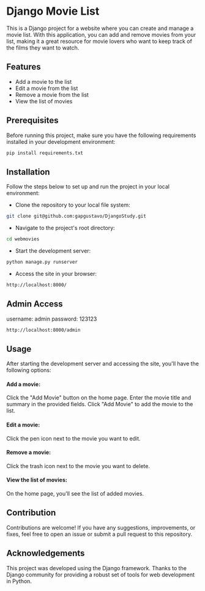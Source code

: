 # Django Movie List

This is a Django project for a website where you can create and manage a movie list. With this application, you can add and remove movies from your list, making it a great resource for movie lovers who want to keep track of the films they want to watch.

## Features
- Add a movie to the list
- Edit a movie from the list
- Remove a movie from the list
- View the list of movies

## Prerequisites

Before running this project, make sure you have the following requirements installed in your development environment:

```bash
pip install requirements.txt
```

## Installation
Follow the steps below to set up and run the project in your local environment:

- Clone the repository to your local file system:
```bash
git clone git@github.com:gapgustavo/DjangoStudy.git
```

- Navigate to the project's root directory:
```bash
cd webmovies
```

- Start the development server:
```bash
python manage.py runserver
```

- Access the site in your browser:
```bash
http://localhost:8000/
```

## Admin Access
username: admin
password: 123123

```bash
http://localhost:8000/admin
```
## Usage
After starting the development server and accessing the site, you'll have the following options:

#### Add a movie:

Click the "Add Movie" button on the home page.
Enter the movie title and summary in the provided fields.
Click "Add Movie" to add the movie to the list.

#### Edit a movie:

Click the pen icon next to the movie you want to edit.

#### Remove a movie:

Click the trash icon next to the movie you want to delete.

#### View the list of movies:

On the home page, you'll see the list of added movies.

## Contribution
Contributions are welcome! If you have any suggestions, improvements, or fixes, feel free to open an issue or submit a pull request to this repository.

## Acknowledgements
This project was developed using the Django framework. Thanks to the Django community for providing a robust set of tools for web development in Python.